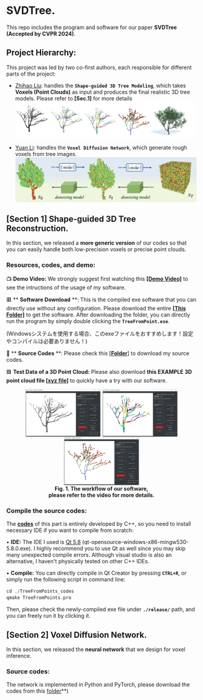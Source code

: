 # SVDTree.

This repo includes the program and software for our paper **SVDTree (Accepted by CVPR 2024)**.

## Project Hierarchy:
This project was led by two co-first authors, each responsible for different parts of the project:

- [Zhihao Liu](https://ryuzhihao123.github.io/): handles the **``Shape-guided 3D Tree Modeling``**, which takes **Voxels (Point Clouds)** as input and produces the final realistic 3D tree models. Please refer to **\[Sec.1\]** for more details
![image info](https://github.com/RyuZhihao123/SVDTree/blob/main/Fig_0.png)

- [Yuan Li](): handles the **``Voxel Diffusion Network``**, which generate rough voxels from tree images.
![image info](https://github.com/RyuZhihao123/SVDTree/blob/main/Fig_1.png)

## \[Section 1\] Shape-guided 3D Tree Reconstruction. 

In this section, we released a **more generic version** of our codes so that you can easily handle both low-precision voxels or precise point clouds. 

### Resources, codes, and demo:


📺 **Demo Video:** We strongly suggest first watching this **[[Demo Video]](https://drive.google.com/file/d/1htelf6xldyFYocqnZ6rtEZxSvwj3Gy1I/view?usp=sharing)** to see the intructions of the usage of my software.

🟥 \*\* **Software Download** \*\*: This is the compiled exe software that you can directly use without any configuration. Please download the entire **[[This Folder]](https://github.com/RyuZhihao123/SVDTree/tree/main/TreeFromPoints_exe)** to get the software. After downloading the folder, you can directly run the program by simply double clicking the **``TreeFromPoint.exe``**. 

 (Windowsシステムを使用する場合、このexeファイルをおすすめします！設定やコンパイルは必要ありません！)

📁 \*\* **Source Codes** \*\*: Please check this [**[Folder](https://github.com/RyuZhihao123/SVDTree/tree/main/TreeFromPoints_codes)**] to download my source codes.



🟦 **Test Data of a 3D Point Cloud:** Please also download **this EXAMPLE 3D point cloud file [[xyz file](https://github.com/RyuZhihao123/SVDTree/blob/main/Tree1_input.xyz)]** to quickly have a try with our software.




<div align=center>
<img src="https://github.com/RyuZhihao123/SVDTree/blob/main/Fig_UI_1.png" width = "200" alt="ack" title="dasdasdsa title" align=center />
<img src="https://github.com/RyuZhihao123/SVDTree/blob/main/Fig_UI_2.png" width = "200" alt="ack" title="dasdasdsa title" align=center />
<img src="https://github.com/RyuZhihao123/SVDTree/blob/main/Fig_UI_3.png" width = "200" alt="ack" title="dasdasdsa title" align=center />
<br/><center><b>Fig. 1. The workflow of our software, <br>please refer to the video for more details.</b></center>
</div>


### Compile the source codes:
The **[codes](https://github.com/RyuZhihao123/SVDTree/tree/main/TreeFromPoints_codes)** of this part is entirely developed by C++, so you need to install necessary IDE if you want to compile from scratch:

• **IDE:** The IDE I used is [Qt 5.8](https://download.qt.io/new_archive/qt/5.8/5.8.0/) (qt-opensource-windows-x86-mingw530-5.8.0.exe). I highly recommend you to use Qt as well since you may skip many unexpected compile errors. 
Although visual studio is also an alternative, I haven't physically tested on other C++ IDEs. 

• **Compile:** You can directly compile in Qt Creator by pressing **``CTRL+R``**, or simply run the following script in command line:

```cpp
cd ./TreeFromPoints_codes
qmake TreeFromPoints.pro
```

Then, please check the newly-compiled exe file under **``./release/``** path, and you can freely run it by clicking it.


## \[Section 2\] Voxel Diffusion Network. 

In this section, we released the **neural network** that we design for voxel inference. 

### Source codes:
The network is implemented in Python and PyTorch, please download the codes from this [folder](https://github.com/RyuZhihao123/SVDTree/tree/main/DiffTreeVxl)**)
